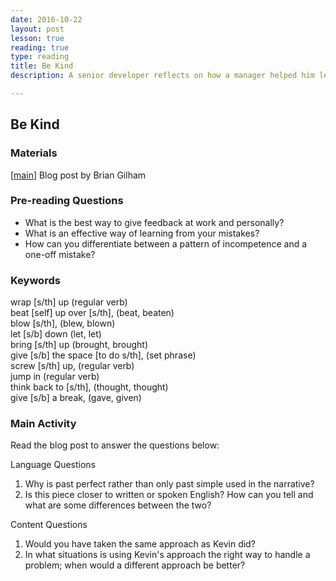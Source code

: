 ```yaml
---
date: 2016-10-22
layout: post
lesson: true
reading: true
type: reading
title: Be Kind
description: A senior developer reflects on how a manager helped him learn from an early mistake.

---
```

## Be Kind

### Materials
[<a href="https://www.briangilham.com/blog/2016/10/10/be-kind" target="_blank">main</a>] Blog post by Brian Gilham

### Pre-reading Questions
- What is the best way to give feedback at work and personally?  
- What is an effective way of learning from your mistakes?  
- How can you differentiate between a pattern of incompetence and a one-off mistake? 

### Keywords
wrap [s/th] up (regular verb)  
beat [self] up over [s/th], (beat, beaten)  
blow [s/th], (blew, blown)  
let [s/b] down (let, let)  
bring [s/th] up (brought, brought)  
give [s/b] the space [to do s/th], (set phrase)  
screw [s/th] up, (regular verb)  
jump in (regular verb)  
think back to [s/th], (thought, thought)  
give [s/b] a break, (gave, given)  

### Main Activity 
Read the blog post to answer the questions below:

Language Questions
  
1. Why is past perfect rather than only past simple used in the narrative?   
2. Is this piece closer to written or spoken English? How can you tell and what are some differences between the two?  

Content Questions
 
1. Would you have taken the same approach as Kevin did?  
2. In what situations is using Kevin's approach the right way to handle a problem; when would a different approach be better? 